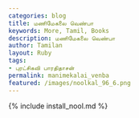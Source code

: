 ```yaml
---  
categories: blog  
title: மணிமேகலை வெண்பா
keywords: More, Tamil, Books  
description: மணிமேகலை வெண்பா
author: Tamilan  
layout: Ruby  
tags:     
- புரட்சிகவி பாரதிதாசன்
permalink: manimekalai_venba  
featured: /images/noolkal_96_6.png  
---  
```

{% include install_nool.md %}  
